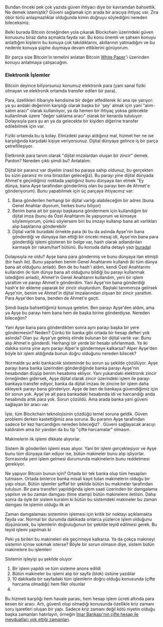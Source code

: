 Bundan önceki pek çok yazıda güven ihtiyacı diye bir kavramdan bahsettik. Ne demek istemiştik? Güveni sağlamak için arada bir aracıya ihtiyaç var. Zira öbür türlü anlaşmazlıklar olduğunda kimin doğruyu söylediğini nereden bileceksiniz. 

Belki burada Bitcoin örneğinden yola çıkarak Blockchain üzerindeki güven konusunu biraz daha açmakta fayda var. Bu konu önemli ve şahsen konuyu anlattığım kişilerin bu konuya çok takıldıklarını, akıllarının yatmadığını ve bu nedenle konuya şüphe duymaya devam ettiklerini görüyorum. 

Bir parça size Bitcoin'in temelini anlatan Bitcoin [White Paper](https://nakamotoinstitute.org/bitcoin/)'i üzerinden konuyu anlatmaya çalışacağım. 

### Elektronik İşlemler

Bitcoin deyince biliyorsunuz konumuz elektronik para (yani sanal fiziki olmayan ve elektronik ortamda transfer edilen bir para). 

Para, özellikleri itibariyle kendisine bir değer atfedilerek iki ana işe yarıyor: ya şu andaki değerinin karşılığı olarak başka bir 'şey' almak için yani "alım-satım aracı" olarak kullanılıyor, ya da hemen bir ihtiyaç yoksa gelecekte kullanılmak üzere "değer saklama aracı" olarak bir kenarda tutuluyor.  Dolayısıyla para şu an ya da gelecekte bir kişiden diğerine transfer edilebilmek için var. 

Fiziki ortamda bu iş kolay. Elinizdeki parayı aldığınız mal, hizmet her ne ise karşılığında karşıdaki kişiye veriyorsunuz. Dijital dünyaya gelince iş bir parça çetrefilleşiyor. 

Eletkronik para tanım olarak "dijital imzalardan oluşan bir zincir" demek. Pardon? Nereden çıktı şimdi bu? Anlatalım: 

Dijital bir paranız var diyelim (nasıl bu paraya sahip oldunuz, bu gerçekten bu sizin paranız mı ona birazdan geleceğiz). Bu parayı yine dijital dünyada Ahmet'e geçirdiğiniz noktada yaptığınız bunu dünyaya ilan etmek "Ey dünya, bana Ayşe tarafından gönderilmiş olan bu parayı ben de Ahmet'e gönderiyorum). Bunu yapabilmek için üç parçaya ihtiyacınız var: 

1. Bana gönderilen herhangi bir dijital varlığı alabileceğim bir adres (buna Genel Anahtar diyorum, herkes bunu biliyor)
2. Benim bana ait bir parayı başkasına göndermem için kullandığım bir dijital imza (bunu da Özel Anahtarım ile yapıyorum ve kimseye söylemiyorum, çünkü söylersem biri bu imzayı kullanıp bana ait varlıkları alıp başklarına gönderebilir
3. Dijital varlık buradaki örnekte para (ki bu da aslında Ayşe'nin bana gönderdiği ve dünyaya ilan ettiği bir önceki mesaj idi, Ayşe'nin bana para gönderdiği işlemi gösteren bir belge var, hash olarak adlandırılan karmaşık bir rakam/harf bütünü. Bu konuda daha detaylı yazı [burada](http://ademimerkezi.com/genel/2018/04/26/sifreleme-mi-cok-karisik-degil-mi.html))

Dolayısıyla ne oldu? Ayşe bana para göndermiş ve bunu dünyaya ilan etmişti (bir hash ile). Bunu yaparken benim Genel Anahtarımı kullandı (ki tüm dünya bana ait olduğunu anladı). Ben de bu hash'i aldım, kendi Özel Anahtarımı kullandım (ki tüm dünya bana ait olduğunu bildiği bu parayı kullanmak istediğimi anladı), Ahmet'in Genel Anahtarını kullandım, yeni bir işlem yarattım ve parayı Ahmet'e gönderdim. Yani Ayşe'nin bana gönderdiği hash'e bir ekleme yaparak bir zincir oluşturdum. Baştaki tanımımıza gelirsek Ayşe'nin, benim ve Ahmet'in dijital imzalarından olşuan bir zincir yarattım. Para Ayşe'den bana, benden de Ahmet'e geçti.

Şimdi başta bahsettiğimiz konuya gelelim. Ben parayı Ayşe'den aldım, ama ya Ayşe bu parayı hem bana hem de başka birine gönderdiyse. Nereden bileceğim? 

Yani Ayşe bana para gönderdikten sonra aynı parayı başka bir yere göndermesin? Neden? Çünkü bir banka gibi ortada bir hesap defteri yok aslında? Olan şu: Ayşe'ye gelmiş elinde bulunan bir dijital varlık var. Bunu alıp Ahmet'e gönderdi. Herhangi bir yerde bir hesabı sıfırlanmadı. Ya iki dakika sonra yine aynı parayı Alper'e göndermeye kalkarsa? Alper Ayşe'den böyle bir işlem aldığında bunun doğru olduğunu nereden bilecek?

Normalde şu anki bankacılık sisteminde bu sorun şu şekilde çözülüyor. Ayşe parayı bana banka üzerinden gönderdiğinde banka parayı Ayşe'nin hesabından düşüp benim hesabıma ekliyor. Yani yukarıdaki elektronik zincir örneğinden gidersek, Ayşe dijital olarak zincir üzerindeki işlem ile parayı bankaya transfer ediyor, banka da dijital imzası ile zincire bir işlem daha ekleyerk parayı bana gönderiyor. Ayşe de ben de bankaya güvendiğimiz için bir sorun yok. Ayşe'ye ait para bankadaki hesabında idi ve harcandığı anda hesabında artık para yok. Sorun çözüldü. Ama arada banka yani güveni sağlayan bir aracı var. 

İşte, tüm Blockchain teknolojisinin çözdüğü temel soruna geldik. Güven problemi derken kastettiğimiz ana soruna. Bu paranın Ayşe tarafından sadece bir kez harcandığını nereden bileceğiz? . Güveni sağlayacak aracıyı kaldıralım ama bir yandan da bu tip "çifte harcamalar" olmasın. 

Makinelerin iik işlemi dikkate alıyorlar. 

Sistem ilk gönderilen işlemi esas alıyor. Yani bir işlem gerçekleşiyor ve Ayşe bunu tüm dünyaya ilan ediyor ise, bütün makineler bunu alıp işliyorlar. Sonrasında yeni işlem gelmesi durumunda makinelerin bunu reddetmesi gerekiyor. 

Ne yapıyor Bitcoin bunun için? Ortada bir tek banka olup tüm hesapları tutmasın. Ortada binlerce banka misali kayıt tutan makinelerin olduğu bir yapı olsun. Bütün işlemler şeffaf bir şekilde bütün bu makineler tarafından tutulsun. Bir para transferi yapıldığında işlem saati üzerinden bir damgalama yapılsın ve bu zaman damgası (time stamp) bütün makinelere iletilsin. Daha sonra da öyle bir sistem kuralım ki bütün bu sistemdeki makineler bu zaman damgası ile işlemin olduğu ilk an


Zaman damgalaması sisteminin işlemesi için kritik bir noktayı açıklamakta fayda var. Normal bir durumda dakikada onlarca yüzlerce işlem olduğunu düşünürsek, bu işlemlerin doğruluğunun bir şekilde teyid edilmesi gerek. Bu teyid işlemi yapılmalı ki

Peki ya birileri bu makineleri ele geçirmeye kalkarsa. Ya da çokça makineyi sistemin içinse sokmak isterse? Böyle bir sorun olmasın diye, sistem bütün makinelere bu işlemleri

Sistemin işleyişi şu şekilde oluyor
1. Bir işlem yapıldı ve tüm sisteme anons edildi
2. Bütün makineler bu işlemi alıp bir sayfa (blok) üstüne yazdılar
3. 10 dakikada bir sayfadaki tüm işlemlerin doğru olduğu konusunda (çifte harcama olmadığı) hem fikir olsunlar
4. 







Bu hizmeti karşılığı hem havale parası, hem hesap işlem ücreti altında para kesen bir aracı. Artı, güvenli olup olmadığı konusunda özellikle kriz zamanı soru işaretleri oluşan bir yapı. Sadece kriz zamanı değil kötü niyetin olduğu başka zamanları hatırlayın, örneğin [İmar Bankası'nın çifte hesap ile mevduatları yok ettiği zamanları](http://www.hurriyet.com.tr/ekonomi/yuzyilin-hayali-hesap-oyunu-38482858). 
